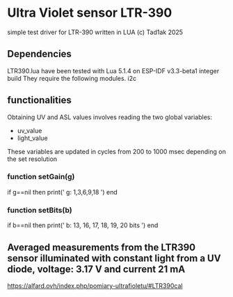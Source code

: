 #  Ultra Violet  sensor LTR-390
simple test driver for LTR-390 written in LUA (c) Tad1ak 2025

## Dependencies

LTR390.lua have been tested with Lua 5.1.4 on ESP-IDF v3.3-beta1 integer build They require the following modules.
  i2c
  
## functionalities

Obtaining UV and ASL values ​​involves reading the two global variables:
* uv_value
* light_value

These variables are updated in cycles from 200 to 1000 msec depending on the set resolution


### function setGain(g)

  if g==nil then print(' g: 1,3,6,9,18 ') end

### function setBits(b)
  if b==nil then print(' b: 13, 16, 17, 18, 19, 20 bits ') end

## Averaged measurements from the LTR390 sensor illuminated with constant light from a UV diode, voltage: 3.17 V and current 21 mA

https://alfard.ovh/index.php/pomiary-ultrafioletu/#LTR390cal

